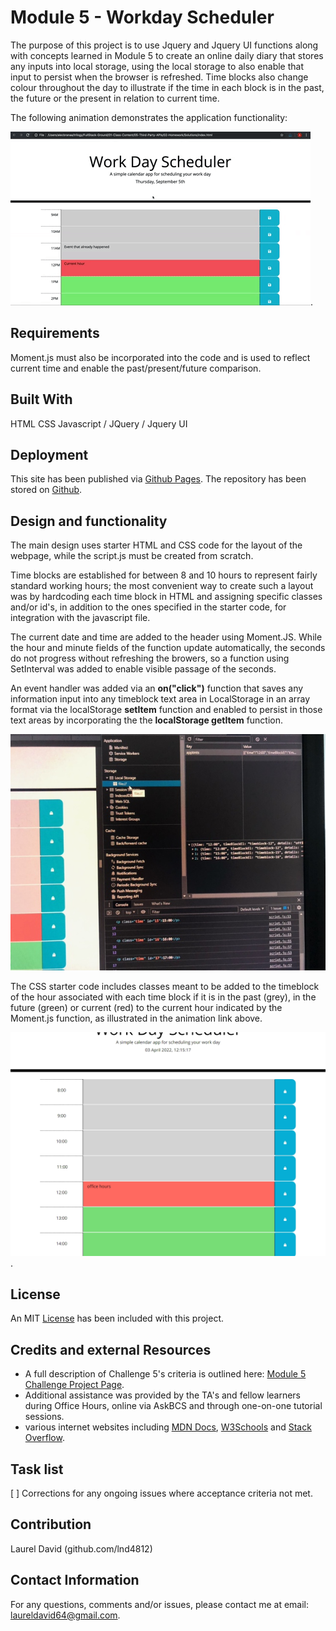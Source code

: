 # Module 5 - Workday Scheduler

The purpose of this project is to use Jquery and Jquery UI functions along with concepts learned in Module 5 to create an online daily diary that stores any inputs into local storage, using the local storage to also enable that input to persist when the browser is refreshed.  Time blocks also change colour throughout the day to illustrate if the time in each block is in the past, the future or the present in relation to current time.

The following animation demonstrates the application functionality:

![Work Day Scheduler app with color-coded time slots shows a new event being typed in the 5PM slot.](assets/images/05-third-party-apis-homework-demo.gif).

## Requirements

Moment.js must also be incorporated into the code and is used to reflect current time and enable the past/present/future comparison.

## Built With

HTML
CSS
Javascript / JQuery / Jquery UI

## Deployment

This site has been published via [Github Pages](https://lnd4812.github.io/workday-scheduler/).
The repository has been stored on [Github](https://github.com/lnd4812/workday-scheduler.git).

## Design and functionality

The main design uses starter HTML and CSS code for the layout of the webpage, while the script.js must be created from scratch.

Time blocks are established for between 8 and 10 hours to represent fairly standard working hours; the most convenient way to create such a layout was by hardcoding each time block in HTML and assigning specific classes and/or id's, in addition to the ones specified in the starter code, for integration with the javascript file.

The current date and time are added to the header using Moment.JS.  While the hour and minute fields of the function update automatically, the seconds do not progress without refreshing the browers, so a function using SetInterval was added to enable visible passage of the seconds.

An event handler was added via an **on("click")** function that saves any information input into any timeblock text area in LocalStorage in an array format via the localStorage **setItem** function and enabled to persist in those text areas by incorporating the the **localStorage getItem** function.

![image showing data saved to localStorage](assets/images/local-storage-display.jpg)

The CSS starter code includes classes meant to be added to the timeblock of the hour associated with each time block if it is in the past (grey), in the future (green) or current (red) to the current hour indicated by the Moment.js function, as illustrated in the animation link above.

![screenshot of uploaded webpage illustrating current time and time relative to it based on colours of each text area container](assets/images/workday-scheduler%20screen%20shot%20.png).

## License

An MIT [License](LICENSE.md) has been included with this project.

## Credits and external Resources

- A full description of Challenge 5's criteria is outlined here: [Module 5 Challenge Project Page](https://courses.bootcampspot.com/courses/1181/assignments/23408?module_item_id=461381).
- Additional assistance was provided by the TA's and fellow learners during Office Hours, online via AskBCS and through one-on-one tutorial sessions.
- various internet websites including [MDN Docs](https://developer.mozilla.org), [W3Schools](https://www.w3schools.com) and [Stack Overflow](https://stackoverflow.com).

## Task list

[ ] Corrections for any ongoing issues where acceptance criteria not met.

## Contribution

Laurel David (github.com/lnd4812)

## Contact Information

For any questions, comments and/or issues, please contact me at email: laureldavid64@gmail.com.
